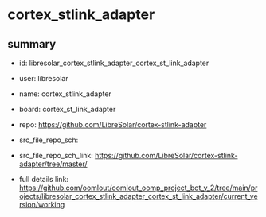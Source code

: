 # cortex_stlink_adapter
 
## summary 
* id: libresolar_cortex_stlink_adapter_cortex_st_link_adapter
* user: libresolar
* name: cortex_stlink_adapter
* board: cortex_st_link_adapter
* repo: https://github.com/LibreSolar/cortex-stlink-adapter



* src_file_repo_sch: 
* src_file_repo_sch_link: https://github.com/LibreSolar/cortex-stlink-adapter/tree/master/
* full details link: https://github.com/oomlout/oomlout_oomp_project_bot_v_2/tree/main/projects/libresolar_cortex_stlink_adapter_cortex_st_link_adapter/current_version/working  







